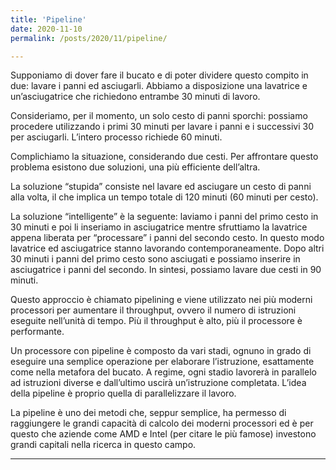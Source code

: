 ```yaml
---
title: 'Pipeline'
date: 2020-11-10
permalink: /posts/2020/11/pipeline/

---
```


Supponiamo di dover fare il bucato e di poter dividere questo compito in due: lavare i panni ed asciugarli. Abbiamo a disposizione una lavatrice e un’asciugatrice che richiedono entrambe 30 minuti di lavoro. 


Consideriamo, per il momento, un solo cesto di panni sporchi: possiamo procedere utilizzando i primi 30 minuti per lavare i panni e i successivi 30 per asciugarli. L’intero processo richiede 60 minuti.


Complichiamo la situazione, considerando due cesti. Per affrontare questo problema esistono due soluzioni, una più efficiente dell’altra. 


La soluzione “stupida” consiste nel lavare ed asciugare un cesto di panni alla volta, il che implica un tempo totale di 120 minuti (60 minuti per cesto).


La soluzione “intelligente” è la seguente: laviamo i panni del primo cesto in 30 minuti e poi li inseriamo in asciugatrice mentre sfruttiamo la lavatrice appena liberata per “processare” i panni del secondo cesto. In questo modo lavatrice ed asciugatrice stanno lavorando contemporaneamente. Dopo altri 30 minuti i panni del primo cesto sono asciugati e possiamo inserire in asciugatrice i panni del secondo. In sintesi, possiamo lavare due cesti in 90 minuti.

Questo approccio è chiamato pipelining e viene utilizzato nei più moderni processori per aumentare il throughput, ovvero il numero di istruzioni eseguite nell’unità di tempo. Più il throughput è alto, più il processore è performante.


Un processore con pipeline è composto da vari stadi, ognuno in grado di eseguire una semplice operazione per elaborare l’istruzione, esattamente come nella metafora del bucato. A regime, ogni stadio lavorerà in parallelo ad istruzioni diverse e dall’ultimo uscirà un’istruzione completata. L’idea della pipeline è proprio quella di parallelizzare il lavoro.

La pipeline è uno dei metodi che, seppur semplice, ha permesso di raggiungere le grandi capacità di calcolo dei moderni processori ed è per questo che aziende come AMD e Intel (per citare le più famose) investono grandi capitali nella ricerca in questo campo.

------
